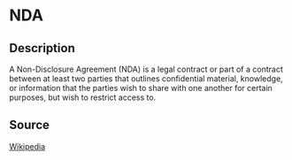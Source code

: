 # NDA

## Description

A Non-Disclosure Agreement (NDA) is a legal contract or part of a contract between at least two parties that outlines confidential material, knowledge, or information that the parties wish to share with one another for certain purposes, but wish to restrict access to.

## Source

[Wikipedia](https://en.wikipedia.org/wiki/Non-disclosure_agreement)
